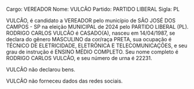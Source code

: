 Cargo: VEREADOR
Nome: VULCÃO
Partido: PARTIDO LIBERAL
Sigla: PL

VULCÃO, é candidato a VEREADOR pelo município de SÃO JOSÉ DOS CAMPOS - SP na eleição MUNICIPAL de 2024 pelo PARTIDO LIBERAL (PL).
RODRIGO CARLOS VULCÃO é CASADO(A), nasceu em 14/04/1987, se declara do gênero MASCULINO da cor/raça PRETA, sua ocupação é TÉCNICO DE ELETRICIDADE, ELETRÔNICA E TELECOMUNICAÇÕES, e seu grau de instrução é ENSINO MÉDIO COMPLETO.
Seu nome completo é RODRIGO CARLOS VULCÃO, e seu número de urna é 22231.

VULCÃO não declarou bens.


VULCÃO não forneceu dados das redes sociais.